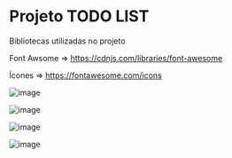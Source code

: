 # Projeto TODO LIST

Bibliotecas utilizadas no projeto

Font Awsome => https://cdnjs.com/libraries/font-awesome

Ícones  => https://fontawesome.com/icons

![image](https://user-images.githubusercontent.com/98665329/215913766-d5a04b40-d772-4436-bd95-fe79d0c77cb9.png)


![image](https://user-images.githubusercontent.com/98665329/215913898-b6d68694-a26a-4295-a477-466e32a1ad6b.png)


![image](https://user-images.githubusercontent.com/98665329/215914175-196103b5-33ac-4dfe-80df-1724f4d4725e.png)


![image](https://user-images.githubusercontent.com/98665329/215915296-2c011c62-7ded-45a8-9efe-5e957e5328a4.png)








